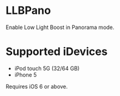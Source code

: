 LLBPano
=====================

Enable Low Light Boost in Panorama mode.

Supported iDevices
=====================

- iPod touch 5G (32/64 GB)
- iPhone 5

Requires iOS 6 or above.
